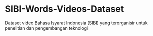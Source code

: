 # SIBI-Words-Videos-Dataset
Dataset video Bahasa Isyarat Indonesia (SIBI) yang terorganisir untuk penelitian dan pengembangan teknologi
